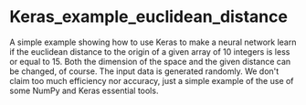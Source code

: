 # Keras_example_euclidean_distance

A simple example showing how to use Keras to make a neural network learn if the euclidean distance to the origin of a 
given array of 10 integers is less or equal to 15. Both the dimension of the space and the given distance can be changed, of course.
The input data is generated randomly.
We don't claim too much efficiency nor accuracy, just a simple example of the use of some NumPy and Keras essential tools.
